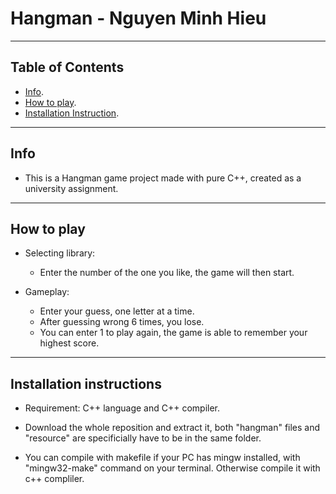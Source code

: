 # Hangman - Nguyen Minh Hieu

---

## Table of Contents

- [Info](#Info).
- [How to play](#How-to-play).
- [Installation Instruction](#Installation-Instruction).

---

## Info

- This is a Hangman game project made with pure C++, created as a university assignment.

---

## How to play

- Selecting library: 
    + Enter the number of the one you like, the game will then start.

- Gameplay:
    + Enter your guess, one letter at a time.
    + After guessing wrong 6 times, you lose.
    + You can enter 1 to play again, the game is able to remember your highest score.

---

## Installation instructions

- Requirement: C++ language and C++ compiler.

- Download the whole reposition and extract it, both "hangman" files and "resource" are specificially have to be in the same folder.

- You can compile with makefile if your PC has mingw installed, with "mingw32-make" command on your terminal. Otherwise compile it with c++ compliler.
